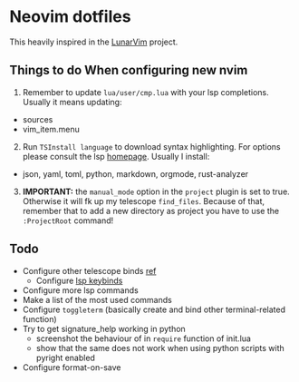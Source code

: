 # Neovim dotfiles

This heavily inspired in the [LunarVim](https://github.com/LunarVim/Neovim-from-scratch) project.


## Things to do When configuring new nvim

1. Remember to update `lua/user/cmp.lua` with your lsp completions. Usually it means updating:
  - sources 
  - vim_item.menu

2. Run `TSInstall language` to download syntax highlighting. For options please consult the lsp [homepage](https://github.com/nvim-treesitter/nvim-treesitter). Usually I install:

- json, yaml, toml, python, markdown, orgmode, rust-analyzer

3. **IMPORTANT:** the `manual_mode` option in the `project` plugin is set to true. Otherwise it will fk up my telescope `find_files`. Because of that, remember that to add a new directory as project you have to use the `:ProjectRoot` command!

## Todo

- Configure other telescope binds [ref](https://youtu.be/OhnLevLpGB4?t=407)
  - Configure  [lsp keybinds](https://github.com/nvim-telescope/telescope.nvim#neovim-lsp-pickers)
- Configure more lsp commands
- Make a list of the most used commands
- Configure `toggleterm` (basically create and bind other terminal-related function)
- Try to get signature_help working in python
  - screenshot the behaviour of <C-k> in `require` function of init.lua 
  - show that the same does not work when using python scripts with pyright enabled
- Configure format-on-save 

